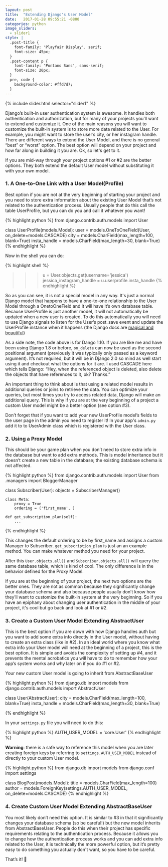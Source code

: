 ```yaml
---
layout: post
title:  "Extending Django's User Model"
date:   2017-01-28 09:55:21 -0800
categories: python
image_sliders:
  - slider1
style: |
  .post-title {
    font-family: 'Playfair Display', serif;
    font-size: 45px;
  }
  .post-content p {
    font-family: 'Pontano Sans', sans-serif;
    font-size: 20px;
  }
  pre, code {
    background-color: #ffd7d7;
  }
---
```


{% include slider.html selector="slider1" %}

Django’s built-in user authentication system is awesome. It handles both authentication and authorization, but for many of your projects you’ll want to extend and customize it. One of the main reasons you will want to customize the built-in system is to store more data related to the User. For example, you might want to store the user’s city, or her instagram handle. There are different ways to extend the User Model, and there is no general “best” or “worst” option. The best option will depend on your project and how far along in building it you are. Ok, so let's get to it.

If you are mid-way through your project options #1 or #2 are the better options. They both extend the default User model without substituting it with your own model.

### 1. A One-to-One Link with a User Model(Profile)

Best option if you are not at the very beginning of starting your project and you need to store extra information about the existing User Model that’s not related to the authentication process. Usually people that do this call the table UserProfile, but you can do you and call it whatever you want!

{% highlight python %}
from django.contrib.auth.models import User

class UserProfile(models.Model):
    user = models.OneToOneField(User, on_delete=models.CASCADE)
    city = models.CharField(max_length=100, blank=True)
    insta_handle = models.CharField(max_length=30, blank=True)
{% endhighlight %}


Now in the shell you can do:

{% highlight shell %}
>>> u = User.objects.get(username='jessica')
>>> jessica_instagram_handle = u.userprofile.insta_handle
{% endhighlight %}

So as you can see, it is not a special model in any way. It's just a normal Django model that happens to have a one-to-one relationship to the User Model through a OnetoOneField and it will have it’s own database table. Because UserProfile is just another model, it will not automatically be updated when a new user is created. To do this automatically you will need to use Django signals to listen for the User’s post_save event and update the UserProfile instance when it happens (the Django docs are [magical and beautiful][django-docs])

As a side note, the code above is for Dango 1.10. If you are like me and have been using Django 1.8 or before, `on_delete` can now be used as the second positional argument (previously it was typically only passed as a keyword argument). It’s not required, but it will be in Django 2.0 so mind as well start using it and checkout what the options for it are. I used CASCADE here which tells Django: “Hey, when the referenced object is deleted, also delete the objects that have references to it, ok? Thanks.”

An important thing to think about is that using a related model results in additional queries or joins to retrieve the data. You can optimize your queries, but most times you try to access related data, Django will make an additional query. This is why if you are at the very beginning of a project a custom User model might be a better option (see option  #3).

Don’t forget that if you want to add your new UserProfile model’s fields to the user page in the admin you need to register it! In your app's `admin.py` add it to to UserAdmin class which is registered with the User class.


### 2. Using a Proxy Model

This should be your game plan when you don’t need to store extra info in the database but want to add extra methods. This is model inheritance but it doesn’t create a new table in the database; the existing database schema is not affected.

{% highlight python %}
from django.contrib.auth.models import User
from .managers import BloggerManager

class Subscriber(User):
    objects = SubscriberManager()

    class Meta:
        proxy = True
        ordering = ('first_name', )

    def get_subscription_plan(self):
        ...
{% endhighlight %}

This changes the default ordering to be by first_name and assigns a custom Manager to Subscriber. `get_subscription_plan` is just an an example method. You can make whatever method you need for your project.

After this `User.objects.all()` and `Subscriber.objects.all()` will query the same database table, which is kind of cool. The only difference is in the behavior defined for the Proxy Model.

If you are at the beginning of your project, the next two options are the better ones. They are not as common because they significantly change your database schema and also because people usually don’t know how they’ll want to customize the built-in system at the very beginning. So if you have an epiphany about changing user authentication in the middle of your project, it's cool but go back and look at #1 or #2.


### 3. Create a Custom User Model Extending AbstractUser

This is the best option if you are down with how Django handles auth but you want to add some extra info directly in the User model, without having to create an extra class (like in #2). In an ideal world where you know what extra info your User model will need at the beginning of a project, this is the best option. It is simple and avoids the complexity of setting up #4, and it prevents the mental acrobatics you will have to do to remember how your app’s system works and why later on if you do #1 or #2.

Your new custom User model is going to inherit from AbstractBaseUser

{% highlight python %}
from django.db import models
from django.contrib.auth.models import AbstractUser

class User(AbstractUser):
    city = models.CharField(max_length=100, blank=True)
    insta_handle = models.CharField(max_length=30, blank=True)

{% endhighlight %}

In your `settings.py` file you will need to do this:

{% highlight python %}
AUTH_USER_MODEL = 'core.User'
{% endhighlight %}

**Warning**: there is a safe way to reference this model when you are later creating foreign keys by referring to `settings.AUTH_USER_MODEL` instead of directly to your custom User model.

{% highlight python %}
from django.db import models
from django.conf import settings

class BlogPost(models.Model):
    title = models.CharField(max_length=100)
    author = models.ForeignKey(settings.AUTH_USER_MODEL, on_delete=models.CASCADE)
{% endhighlight %}

### 4. Create Custom User Model Extending AbstractBaseUser

You most likely don’t need this option. It is similar to #3 in that it significantly changes your database schema (so be careful!) but the new model inherits from AbstractBaseUser. People do this when their project has specific requirements relating to the authentication process. Because it allows you to change how the authentication process works and you can add extra info related to the User, it is technically the more powerful option, but it’s pretty easy to do something you actually don't want, so you have to be careful.

That’s it! 👋

[django-docs]: https://docs.djangoproject.com/en/1.10/ref/signals/#post-save
